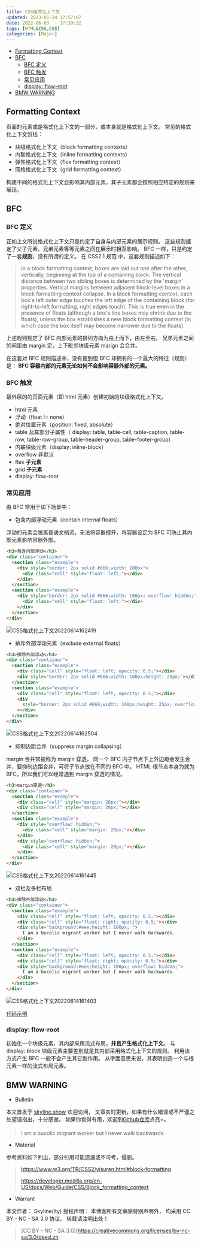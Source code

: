 ```yaml
---
title: CSS格式化上下文
updated: 2023-01-24	17:57:07
date: 2022-06-03	17:39:32
tags: [HTML&CSS,CSS]
categories: [Major]
---
```

            
            

<!-- @import "[TOC]" {cmd="toc" depthFrom=1 depthTo=6 orderedList=false} -->

<!-- code_chunk_output -->

  - [Formatting Context](#formatting-context)
  - [BFC](#bfc)
    - [BFC 定义](#bfc-定义)
    - [BFC 触发](#bfc-触发)
    - [常见应用](#常见应用)
    - [display: flow-root](#display-flow-root)
  - [BMW WARNING](#bmw-warning)


<!-- /code_chunk_output -->

## Formatting Context

页面的元素或是格式化上下文的一部分，或本身就是格式化上下文。
常见的格式化上下文包括：

- 块级格式化上下文（block formatting contexts）
- 内联格式化上下文（inline formatting contexts）
- 弹性格式化上下文（flex formatting context）
- 网格格式化上下文（grid formatting context）

构建不同的格式化上下文会影响其内部元素，其子元素都会按照相应特定的规则来展现。

## BFC

### BFC 定义
<!--more-->

正如上文所说格式化上下文只是约定了自身与内部元素的展示规则。
这些规则据定了父子元素、兄弟元素等等元素之间在展示时相互影响。
BFC 一样，只是约定了一套**规则**，没有所谓的定义。
在 CSS2.1 规范 中，这套规则描述如下：

> In a block formatting context, boxes are laid out one after the other, vertically, beginning at the top of a containing block. The vertical distance between two sibling boxes is determined by the 'margin' properties. Vertical margins between adjacent block-level boxes in a block formatting context collapse.
> In a block formatting context, each box's left outer edge touches the left edge of the containing block (for right-to-left formatting, right edges touch). This is true even in the presence of floats (although a box's line boxes may shrink due to the floats), unless the box establishes a new block formatting context (in which case the box itself may become narrower due to the floats).

上述规则规定了 BFC 内部元素的排列方向为由上而下，由左至右。
兄弟元素之间的间距由 margin 定，上下毗邻块级元素 marign 会合并。

在这套对 BFC 规则描述中，没有提到但 BFC 却拥有的一个最大的特征（规则）是：
**BFC 容器内部的元素无论如何不会影响容器外部的元素。**

### BFC 触发

最外层的的页面元素（即 html 元素）创建初始的块级格式化上下文。

- html 元素
- 浮动（float != none）
- 绝对位置元素（position: fixed, absolute）
- table 及其部分子属性（ display: table, table-cell, table-caption, table-row, table-row-group, table-header-group, table-footer-group）
- 内联块级元素（display: inline-block）
- overflow 非默认
- flex **子元素**
- grid **子元素**
- display: flow-root

### 常见应用

由 BFC 常用于如下场景中：

- 包含内部浮动元素（contain internal floats）

浮动的元素会脱离普通文档流，无法将容器撑开，将容器设定为 BFC 可防止其内部元素影响容器外部。

```html
<h3>包含内部浮动</h3>
<div class="container">
  <section class="example">
    <div style="border: 2px solid #666;width: 100px">
      <div class="cell" style="float: left;"></div>
    </div>
  </section>
  <section class="example">
    <div style="border: 2px solid #666;width: 100px; overflow: hidden;">
      <div class="cell" style="float: left;"></div>
    </div>
  </section>
</div>
```

![CSS格式化上下文20220614162419](https://raw.githubusercontent.com/skylinety/blog-pics/master/imgs/CSS%E6%A0%BC%E5%BC%8F%E5%8C%96%E4%B8%8A%E4%B8%8B%E6%96%8720220614162419.png)

- 排斥外部浮动元素（exclude external floats）

```html
<h3>排除外部浮动</h3>
<div class="container">
  <section class="example">
    <div class="cell" style="float: left; opacity: 0.5;"></div>
    <div style="border: 2px solid #666;width: 100px;height: 25px;"></div>
  </section>
  <section class="example">
    <div class="cell" style="float: left; opacity: 0.5;"></div>
    <div
      style="border: 2px solid #666;width: 100px;height: 25px; overflow: hidden;"
    ></div>
  </section>
</div>
```

![CSS格式化上下文20220614162504](https://raw.githubusercontent.com/skylinety/blog-pics/master/imgs/CSS%E6%A0%BC%E5%BC%8F%E5%8C%96%E4%B8%8A%E4%B8%8B%E6%96%8720220614162504.png)

- 抑制边距合并（suppress margin collapsing）

margin 合并常被称为 margin 穿透。
同一个 BFC 内子节点下上外边距会发生合并，要抑制边距合并，可将子节点放在不同的 BFC 中。
HTML 根节点本身为就为 BFC，所以我们可以经常遇到 margin 穿透的情况。

```html
<h3>margin穿透</h3>
<div class="container">
  <section class="example">
    <div class="cell" style="margin: 20px;"></div>
    <div class="cell" style="margin: 20px;"></div>
  </section>
  <section class="example">
    <div style="overflow: hidden;">
      <div class="cell" style="margin: 20px;"></div>
    </div>
    <div style="overflow: hidden;">
      <div class="cell" style="margin: 20px;"></div>
    </div>
  </section>
</div>
```

![CSS格式化上下文20220614161445](https://raw.githubusercontent.com/skylinety/blog-pics/master/imgs/CSS%E6%A0%BC%E5%BC%8F%E5%8C%96%E4%B8%8A%E4%B8%8B%E6%96%8720220614161445.png)

- 双栏及多栏布局

```html
<h3>排除外部浮动</h3>
<div class="container">
  <section class="example">
    <div class="cell" style="float: left; opacity: 0.5;"></div>
    <div class="cell" style="float: right; opacity: 0.5;"></div>
    <div style="background:#eee;height: 100px; ">
      I am a bucolic migrant worker but I never walk backwards.
    </div>
  </section>
  <section class="example">
    <div class="cell" style="float: left; opacity: 0.5;"></div>
    <div class="cell" style="float: right; opacity: 0.5;"></div>
    <div style="background:#eee;height: 100px; overflow: hidden;">
      I am a bucolic migrant worker but I never walk backwards.
    </div>
  </section>
</div>
```

![CSS格式化上下文20220614161403](https://raw.githubusercontent.com/skylinety/blog-pics/master/imgs/CSS%E6%A0%BC%E5%BC%8F%E5%8C%96%E4%B8%8A%E4%B8%8B%E6%96%8720220614161403.png)

[代码示例](https://github.com/skylinety/Blog/blob/main/Demos/Major/HTML&CSS/CSS/BFC.html)

### display: flow-root

初始化一个块级元素，其内部采用流式布局，**并且产生格式化上下文**。
与 display: block 块级元素主要差别就是其内部采用格式化上下文的规则。
利用该方式产生 BFC 一般不会产生其它副作用。
从字面意思来说，其表明创造一个与根元素一样的流式布局元素。

## BMW WARNING

- Bulletin

本文首发于 [skyline.show](http://www.skyline.show) 欢迎访问，
文章实时更新，如果有什么错误或不严谨之处望请指出，十分感谢。
如果你觉得有用，欢迎到[Github仓库](https://github.com/skylinety/Blog)点亮⭐️。

> I am a bucolic migrant worker but I never walk backwards.

- Material

参考资料如下列出，部分引用可能遗漏或不可考，侵删。

> https://www.w3.org/TR/CSS2/visuren.html#block-formatting
>
> https://developer.mozilla.org/en-US/docs/Web/Guide/CSS/Block_formatting_context

- Warrant

本文作者： Skyline(lty)
授权声明： 本博客所有文章除特别声明外， 均采用 CC BY - NC - SA 3.0 协议。 转载请注明出处！

> [CC BY - NC - SA 3.0](https://creativecommons.org/licenses/by-nc-sa/3.0/deed.zh
